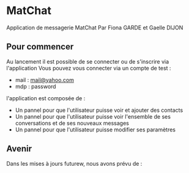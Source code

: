 # MatChat

Application de messagerie MatChat
Par Fiona GARDE et Gaelle DIJON

## Pour commencer

Au lancement il est possible de se connecter ou de s'inscrire via l'application
Vous pouvez vous connecter via un compte de test :

- mail : mail@yahoo.com
- mdp : password

l'application est composée de :

- Un pannel pour que l'utilisateur puisse voir et ajouter des contacts
- Un pannel pour que l'utilisateur puisse voir l'ensemble de ses conversations et de ses nouveaux messages
- Un pannel pour que l'utilisateur puisse modifier ses paramètres

## Avenir

Dans les mises à jours futurew, nous avons prévu de :
